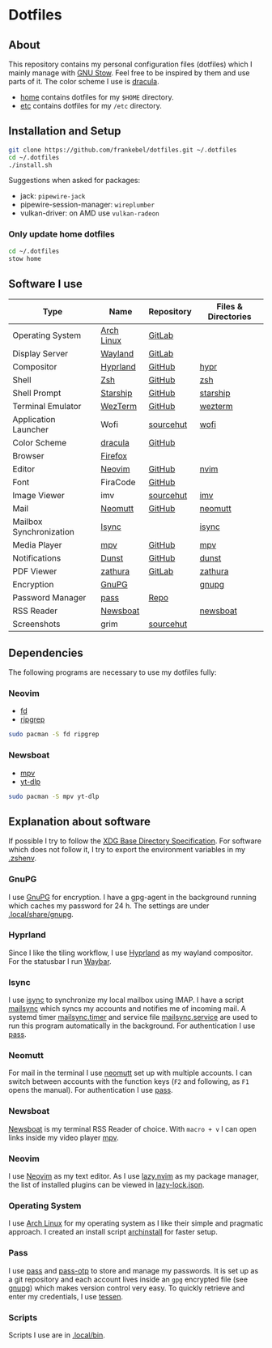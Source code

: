 # Dotfiles

## About
This repository contains my personal configuration files (dotfiles) which I mainly manage with
[GNU Stow](https://www.gnu.org/software/stow/). Feel free to be inspired by them and use parts of it.
The color scheme I use is [dracula](https://draculatheme.com).

- [home](home) contains dotfiles for my `$HOME` directory.
- [etc](etc) contains dotfiles for my `/etc` directory.

## Installation and Setup
```sh
git clone https://github.com/frankebel/dotfiles.git ~/.dotfiles
cd ~/.dotfiles
./install.sh
```
Suggestions when asked for packages:
- jack: `pipewire-jack`
- pipewire-session-manager: `wireplumber`
- vulkan-driver: on AMD use `vulkan-radeon`

### Only update home dotfiles
```sh
cd ~/.dotfiles
stow home
```

## Software I use
| Type | Name | Repository | Files & Directories |
|---|---|---|---|
| Operating System | [Arch Linux](https://archlinux.org/) | [GitLab](https://gitlab.archlinux.org/archlinux) | |
| Display Server | [Wayland](https://wayland.freedesktop.org) | [GitLab](https://gitlab.freedesktop.org/wayland/wayland) | |
| Compositor | [Hyprland](https://hyprland.org) | [GitHub](https://github.com/hyprwm/Hyprland) | [hypr](home/.config/hypr) |
| Shell | [Zsh](https://www.zsh.org/) | [GitHub](https://github.com/zsh-users/zsh) | [zsh](home/.config/zsh) |
| Shell Prompt | [Starship](https://starship.rs/) | [GitHub](https://github.com/starship/starship) | [starship](home/.config/starship) |
| Terminal Emulator | [WezTerm](https://wezfurlong.org/wezterm/index.html) | [GitHub](https://github.com/wez/wezterm) | [wezterm](home/.config/wezterm) |
| Application Launcher | Wofi | [sourcehut](https://hg.sr.ht/~scoopta/wofi) | [wofi](home/.config/wofi) |
| Color Scheme | [dracula](https://draculatheme.com/) | [GitHub](https://github.com/dracula/dracula-theme) | |
| Browser | [Firefox](https://www.mozilla.org/en-US/firefox/new/) | | |
| Editor | [Neovim](https://neovim.io/) | [GitHub](https://github.com/neovim/neovim) | [nvim](home/.config/nvim) |
| Font | FiraCode | [GitHub](https://github.com/tonsky/FiraCode) | |
| Image Viewer | imv | [sourcehut](https://sr.ht/~exec64/imv/) | [imv](home/.config/imv) |
| Mail | [Neomutt](https://neomutt.org/) | [GitHub](https://github.com/neomutt/neomutt) | [neomutt](home/.config/neomutt) |
| Mailbox Synchronization | [Isync](https://isync.sourceforge.io/) | | [isync](home/.config/isync) |
| Media Player | [mpv](https://mpv.io/) | [GitHub](https://github.com/mpv-player/mpv) | [mpv](home/.config/mpv) |
| Notifications | [Dunst](https://dunst-project.org/) | [GitHub](https://github.com/dunst-project/dunst) | [dunst](home/.config/dunst) |
| PDF Viewer | [zathura](https://pwmt.org/projects/zathura/) | [GitLab](https://git.pwmt.org/pwmt/zathura) | [zathura](home/.config/zathura) |
| Encryption | [GnuPG](https://gnupg.org/) | | [gnupg](home/.local/share/gnupg) |
| Password Manager | [pass](https://www.passwordstore.org/) | [Repo](https://git.zx2c4.com/password-store/) | |
| RSS Reader | [Newsboat](https://newsboat.org/) | | [newsboat](home/.config/newsboat) |
| Screenshots | grim | [sourcehut](https://git.sr.ht/~emersion/grim) | |

## Dependencies
The following programs are necessary to use my dotfiles fully:

### Neovim
- [fd](https://github.com/sharkdp/fd)
- [ripgrep](https://github.com/BurntSushi/ripgrep)
```sh
sudo pacman -S fd ripgrep
```

### Newsboat
- [mpv](https://mpv.io/)
- [yt-dlp](https://github.com/yt-dlp/yt-dlp)
```sh
sudo pacman -S mpv yt-dlp
```

## Explanation about software
If possible I try to follow the
[XDG Base Directory Specification](https://specifications.freedesktop.org/basedir-spec/basedir-spec-latest.html).
For software which does not follow it, I try to export the environment variables in my [.zshenv](home/.config/zsh/.zshenv).

### GnuPG
I use [GnuPG](https://gnupg.org/) for encryption. I have a gpg-agent in the background running which caches my
password for 24 h. The settings are under [.local/share/gnupg](home/.local/share/gnupg).

### Hyprland
Since I like the tiling workflow, I use [Hyprland](https://hyprland.org) as my
wayland compositor.
For the statusbar I run [Waybar](https://github.com/Alexays/Waybar).

### Isync
I use [isync](https://isync.sourceforge.io/) to synchronize my local mailbox using IMAP.
I have a script [mailsync](home/.local/bin/mailsync) which syncs my accounts and notifies me of incoming mail.
A systemd timer [mailsync.timer](home/.config/systemd/user/mailsync.timer)
and service file [mailsync.service](home/.config/systemd/user/mailsync.service) are used to run this program
automatically in the background.
For authentication I use [pass](#pass).

### Neomutt
For mail in the terminal I use [neomutt](https://neomutt.org/) set up with multiple accounts.
I can switch between accounts with the function keys (`F2` and following, as `F1` opens the manual).
For authentication I use [pass](#pass).

### Newsboat
[Newsboat](https://newsboat.org/) is my terminal RSS Reader of choice.
With `macro + v` I can open links inside my video player [mpv](https://mpv.io).

### Neovim
I use [Neovim](https://neovim.io/) as my text editor.
As I use [lazy.nvim](https://github.com/folke/lazy.nvim) as my package manager,
the list of installed plugins can be viewed in [lazy-lock.json](home/.config/nvim/lazy-lock.json).

### Operating System
I use [Arch Linux](https://archlinux.org/) for my operating system as I like their simple and pragmatic approach.
I created an install script [archinstall](https://github.com/frankebel/archinstall) for faster setup.

### Pass
I use [pass](https://www.passwordstore.org/) and [pass-otp](https://github.com/tadfisher/pass-otp) to store
and manage my passwords. It is set up as a git repository and each account lives inside an `gpg` encrypted file
(see [gnupg](#gnupg)) which makes version control very easy.
To quickly retrieve and enter my credentials, I use [tessen](https://github.com/ayushnix/tessen).

### Scripts
Scripts I use are in [.local/bin](home/.local/bin).
